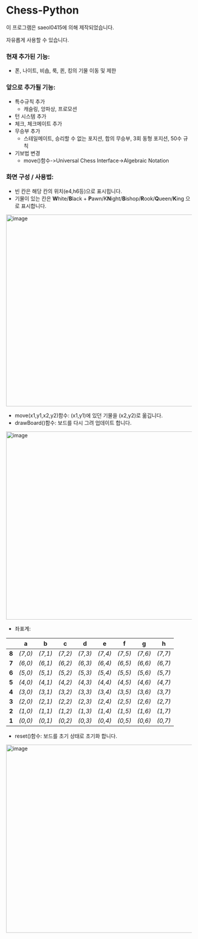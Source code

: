 # Chess-Python
이 프로그램은 saeol0415에 의해 제작되었습니다.

자유롭게 사용할 수 있습니다.

### 현재 추가된 기능:

- 폰, 나이트, 비숍, 룩, 퀸, 킹의 기물 이동 및 제한

### 앞으로 추가될 기능:

- 특수규칙 추가
  - 캐슬링, 앙파상, 프로모션
- 턴 시스템 추가
- 체크, 체크메이트 추가
- 무승부 추가
  - 스테일메이트, 승리할 수 없는 포지션, 합의 무승부, 3회 동형 포지션, 50수 규칙
- 기보법 변경
  - move()함수->Universal Chess Interface->Algebraic Notation

### 화면 구성 / 사용법:

- 빈 칸은 해당 칸의 위치(e4,h6등)으로 표시힙니다.
- 기물이 있는 칸은 **W**hite/**B**lack + **P**awn/K**N**ight/**B**ishop/**R**ook/**Q**ueen/**K**ing 으로 표시합니다.

<img width="520" alt="image" src="https://user-images.githubusercontent.com/108802714/213981346-bf8ad6ca-4d30-44d5-bdf1-63c2ad984cfe.png">

- move(x1,y1,x2,y2)함수: (x1,y1)에 있던 기물을 (x2,y2)로 옮깁니다.
- drawBoard()함수: 보드를 다시 그려 업데이트 합니다.

<img width="510" alt="image" src="https://user-images.githubusercontent.com/108802714/213982810-e807612d-0915-4c0a-9164-17a7f1a1d0e5.png">

- 좌표계:

|       | a       | b       | c       | d       | e       | f       | g       | h       |
|-------|---------|---------|---------|---------|---------|---------|---------|---------|
| **8** | _(7,0)_ | _(7,1)_ | _(7,2)_ | _(7,3)_ | _(7,4)_ | _(7,5)_ | _(7,6)_ | _(7,7)_ |
| **7** | _(6,0)_ | _(6,1)_ | _(6,2)_ | _(6,3)_ | _(6,4)_ | _(6,5)_ | _(6,6)_ | _(6,7)_ |
| **6** | _(5,0)_ | _(5,1)_ | _(5,2)_ | _(5,3)_ | _(5,4)_ | _(5,5)_ | _(5,6)_ | _(5,7)_ |
| **5** | _(4,0)_ | _(4,1)_ | _(4,2)_ | _(4,3)_ | _(4,4)_ | _(4,5)_ | _(4,6)_ | _(4,7)_ |
| **4** | _(3,0)_ | _(3,1)_ | _(3,2)_ | _(3,3)_ | _(3,4)_ | _(3,5)_ | _(3,6)_ | _(3,7)_ |
| **3** | _(2,0)_ | _(2,1)_ | _(2,2)_ | _(2,3)_ | _(2,4)_ | _(2,5)_ | _(2,6)_ | _(2,7)_ |
| **2** | _(1,0)_ | _(1,1)_ | _(1,2)_ | _(1,3)_ | _(1,4)_ | _(1,5)_ | _(1,6)_ | _(1,7)_ |
| **1** | _(0,0)_ | _(0,1)_ | _(0,2)_ | _(0,3)_ | _(0,4)_ | _(0,5)_ | _(0,6)_ | _(0,7)_ |

- reset()함수: 보드를 초기 상태로 초기화 합니다.

<img width="510" alt="image" src="https://user-images.githubusercontent.com/108802714/213985441-520b1980-9bd9-421e-93fc-fbbd2cec9579.png">
